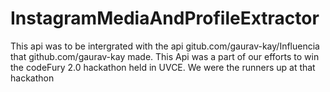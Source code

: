 # InstagramMediaAndProfileExtractor
This api was to be intergrated with the api gitub.com/gaurav-kay/Influencia that github.com/gaurav-kay made.
This Api was a part of our efforts to win the codeFury 2.0 hackathon held in UVCE.
We were the runners up at that hackathon
